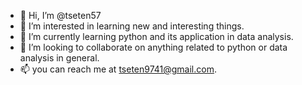 - 👋 Hi, I’m @tseten57
- 👀 I’m interested in learning new and interesting things.
- 🌱 I’m currently learning python and its application in data analysis.
- 💞️ I’m looking to collaborate on anything related to python or data analysis in general.
- 📫 you can reach me at tseten9741@gmail.com. 

<!---
tseten57/tseten57 is a ✨ special ✨ repository because its `README.md` (this file) appears on your GitHub profile.
You can click the Preview link to take a look at your changes.
--->
